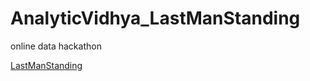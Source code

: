 # AnalyticVidhya_LastManStanding
online data hackathon

[LastManStanding](http://datahack.analyticsvidhya.com/contest/last-man-standing)
